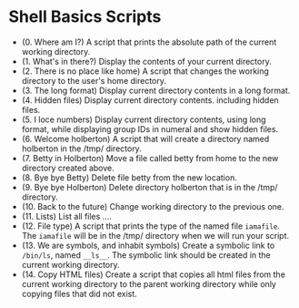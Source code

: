 # Shell Basics Scripts

- (0. Where am I?) A script that prints the absolute path of the current working directory.
- (1. What's in there?) Display the contents of your current directory.
- (2. There is no place like home) A script that changes the working directory to the user's home directory.
- (3. The long format) Display current directory contents in a long format.
- (4. Hidden files) Display current directory contents. including hidden files.
- (5. I loce numbers) Display current directory contents, using long format, while displaying group IDs in numeral and show hidden files.
- (6. Welcome holberton) A script that will create a directory named holberton in the /tmp/ directory.
- (7. Betty in Holberton) Move a file called betty from home to the new directory created above.
- (8. Bye bye Betty) Delete file betty from the new location.
- (9. Bye bye Holberton) Delete directory holberton that is in the /tmp/ directory.
- (10. Back to the future) Change working directory to the previous one.
- (11. Lists) List all files ....
- (12. File type) A script that prints the type of the named file `iamafile`. The `iamafile` will be in the /tmp/ directory when we will run your script.
- (13. We are symbols, and inhabit symbols) Create a symbolic link to `/bin/ls`, named `__ls__`. The symbolic link should be created in the current working directory.
- (14. Copy HTML files) Create a script that copies all html files from the current working directory to the parent working directory while only copying files that did not exist.